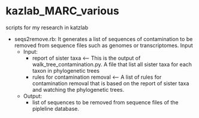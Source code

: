 # kazlab_MARC_various
scripts for my research in katzlab

* seqs2remove.rb: It generates a list of sequences of contamination to be removed from sequence files such as genomes or transcriptomes. 
Input
  * Input:
    * report of sister taxa <-- This is the output of walk_tree_contamination.py. A file that list all sister taxa for each taxon in phylogenetic trees
    * rules for contamination removal <-- A list of rules for contamination removal that is based on the report of sister taxa and watching the phylogenetic trees.
  * Output:
    * list of sequences to be removed from sequence files of the pipleline database. 
  
